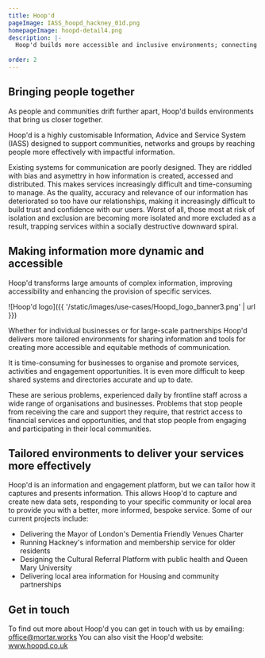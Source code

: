 ```yaml
---
title: Hoop'd
pageImage: IASS_hoopd_hackney_01d.png
homepageImage: hoopd-detail4.png
description: |-
  Hoop'd builds more accessible and inclusive environments; connecting people, places and businesses. Hoop'd creates tailored information environments for different communities, improving access to information and building engagement. 
 
order: 2
---
```


Bringing people together
---------------------------------------------------------------------------------------------------------------------------------
As people and communities drift further apart, Hoop'd builds environments that bring us closer together. 

Hoop'd is a highly customisable Information, Advice and Service System (IASS) designed to support communities, networks and groups by reaching people more effectively with impactful information. 

Existing systems for communication are poorly designed. They are riddled with bias and asymettry in how information is created, accessed and distributed. This makes services increasingly difficult and time-consuming to manage. As the quality, accuracy and relevance of our information has deteriorated so too have our relationships, making it increasingly difficult to build trust and confidence with our users. Worst of all, those most at risk of isolation and exclusion are becoming more isolated and more excluded as a result, trapping services within a socially destructive downward spiral.  

Making information more dynamic and accessible
---------------------------------------------------------------------------------------------------------------------------------

Hoop'd transforms large amounts of complex information, improving accessibility and enhancing the provision of specific services. 

![Hoop'd logo]({{ '/static/images/use-cases/Hoopd_logo_banner3.png' | url }})

Whether for individual businesses or for large-scale partnerships Hoop'd delivers more tailored environments for sharing information and tools for creating more accessible and equitable methods of communication. 

It is time-consuming for businesses to organise and promote services, activities and engagement opportunities. It is even more difficult to keep shared systems and directories accurate and up to date. 

These are serious problems, experienced daily by frontline staff across a wide range of organisations and businesses. Problems that stop people from receiving the care and support they require, that restrict access to financial services and opportunities, and that stop people from engaging and participating in their local communities. 

Tailored environments to deliver your services more effectively
---------------------------------------------------------------------------------------------------------------------------------
Hoop'd is an information and engagement platform, but we can tailor how it captures and presents information. This allows Hoop'd to capture and create new data sets, responding to your specific community or local area to provide you with a better, more informed, bespoke service. Some of our current projects include:

- Delivering the Mayor of London's Dementia Friendly Venues Charter
- Running Hackney's information and membership service for older residents
- Designing the Cultural Referral Platform with public health and Queen Mary University 
- Delivering local area information for Housing and community partnerships

Get in touch
---------------------------------------------------------------------------------------------------------------------------------
To find out more about Hoop'd you can get in touch with us by emailing: office@mortar.works
You can also visit the Hoop'd website: www.hoopd.co.uk
